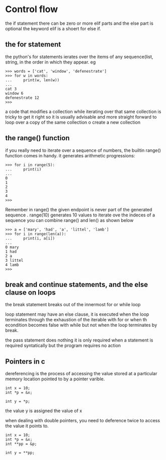 # Control flow
the if statement
there can be zero or more elif parts and the else part is optional
the keyword elif is a shoert for else if.

## the for statement
the python's for statements ierates over the items of any sequence(list, string, in the order in which they appear.
eg
```
>>> words = ['cat', 'window', 'defenestrate']
>>> for w in words:
...     print(w, len(w))
... 
cat 3
window 6
defenestrate 12
>>> 

```
a code that modifies a collection while iterating over that same collection is tricky to get it right so it is usually advisable and more straight forward to loop over a copy of the same collection o create a new collection

## the range() function
if you really need to iterate over a sequence of numbers, the builtin range() function comes in handy. it generates arithmetic progressions:
```
>>> for i in range(5):
...     print(i)
... 
0
1
2
3
4
>>> 
```
Remember in range() the given endpoint is never part of the generated sequence .
range(10) generates 10 values
to iterate ove the indeces of a sequence you can combine range() and len() as shown below
```
>>> a = ['mary', 'had', 'a', 'littel', 'lamb']
>>> for i in range(len(a)):
...     print(i, a[i])
... 
0 mary
1 had
2 a
3 littel
4 lamb
>>> 
```
## break and continue statements, and the else clause on loops

the break statement breaks out of the innermost for or while loop

loop statement may have an else clause, it is executed when the loop terminates through the exhaustion of the iterable with for or when th econdition becomes false with while but not when the loop terminates by break.

the pass statement does nothing it is only required when a statement is required syntatically but the program requires no action

## Pointers in c
dereferencing is the process of accessing the value stored at a particular memory location pointed to by a pointer varible.

```
int x = 10;
int *p = &x;

int y = *p;
```
the value y is assigned the value of x

when dealing with double pointers, you need to deference twice to access the value it points to.

```
int x = 10;
int *p = &x;
int **pp = &p;

int y = **pp;
```



